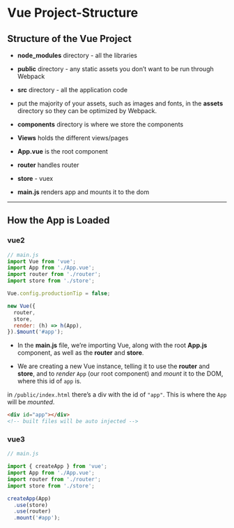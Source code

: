 # Vue Project-Structure

## Structure of the Vue Project

- **node_modules** directory - all the libraries

- **public** directory - any static assets you don’t want to be run through Webpack

- **src** directory - all the application code
- put the majority of your assets, such as images and fonts, in the **assets** directory so they can be optimized by Webpack.
  
- **components** directory is where we store the components
  
- **Views** holds the different views/pages
  
- **App.vue** is the root component
  
- **router** handles router
  
- **store** - vuex
  
- **main.js** renders app and mounts it to the dom

---

## How the App is Loaded

### vue2

```js
// main.js
import Vue from 'vue';
import App from './App.vue';
import router from './router';
import store from './store';

Vue.config.productionTip = false;

new Vue({
  router,
  store,
  render: (h) => h(App),
}).$mount('#app');
```

- In the **main.js** file, we’re importing Vue, along with the root **App.js** component, as well as the **router** and **store**. 

- We are creating a new Vue instance, telling it to use the **router** and **store**, and to _render_ `App` (our root component) and _mount_ it to the DOM, where this id of `app` is.

in `/public/index.html` there’s a div with the id of `"app"`. This is where the `App` will be _mounted_.

```html
<div id="app"></div>
<!-- built files will be auto injected -->
```

### vue3

```js
// main.js

import { createApp } from 'vue';
import App from './App.vue';
import router from './router';
import store from './store';

createApp(App)
  .use(store)
  .use(router)
  .mount('#app');
```
